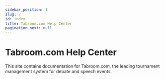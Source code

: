 ```yaml
---
sidebar_position: 1
slug: /
id: index
title: Tabroom.com Help Center
pagination_next: null
---
```


# Tabroom.com Help Center

This site contains documentation for Tabroom.com, the leading tournament management system for debate and speech events.
